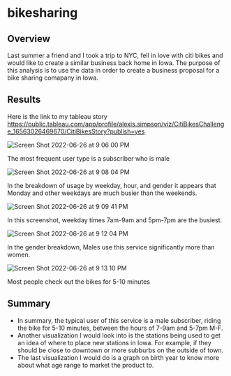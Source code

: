 # bikesharing
## Overview
Last summer a friend and I took a trip to NYC, fell in love with citi bikes and would like to create a similar business back home in Iowa. The purpose of this analysis is to use the data in order to create a business proposal for a bike sharing comapany in Iowa.
## Results
Here is the link to my tableau story https://public.tableau.com/app/profile/alexis.simpson/viz/CitiBikesChallenge_16563026469670/CitiBikesStory?publish=yes

![Screen Shot 2022-06-26 at 9 06 00 PM](https://user-images.githubusercontent.com/98988407/175858042-986516d5-fbda-4cc8-a9ad-2004b002bdbf.png)

The most frequent user type is a subscriber who is male

![Screen Shot 2022-06-26 at 9 08 04 PM](https://user-images.githubusercontent.com/98988407/175858191-a7af220d-78ba-4636-86e3-1589359b8af2.png)

In the breakdown of usage by weekday, hour, and gender it appears that Monday and other weekdays are much busier than the weekends.

![Screen Shot 2022-06-26 at 9 09 41 PM](https://user-images.githubusercontent.com/98988407/175858353-3de0c5c5-6d20-474f-9de8-50efadf4f74c.png)

In this screenshot, weekday times 7am-9am and 5pm-7pm are the busiest.

![Screen Shot 2022-06-26 at 9 12 04 PM](https://user-images.githubusercontent.com/98988407/175858568-466d17c6-d932-43c2-8377-89fc7c5f86fd.png)

In the gender breakdown, Males use this service significantly more than women.

![Screen Shot 2022-06-26 at 9 13 10 PM](https://user-images.githubusercontent.com/98988407/175858670-ddbc63ba-45c3-4023-a22e-1f933433d6d9.png)

Most people check out the bikes for 5-10 minutes

## Summary
* In summary, the typical user of this service is a male subscriber, riding the bike for 5-10 minutes, between the hours of 7-9am and 5-7pm M-F.
* Another visualization I would look into is the stations being used to get an idea of where to place new stations in Iowa. For example, if they should be close to downtown or more subburbs on the outside of town.
* The last visualization I would do is a graph on birth year to know more about what age range to market the product to.
